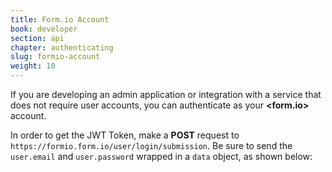 ```yaml
---
title: Form.io Account
book: developer
section: api
chapter: authenticating
slug: formio-account
weight: 10
---
```

If you are developing an admin application or integration with a service that does not require user accounts, you can authenticate as your **&lt;<span class="text-primary">form</span>.<span class="text-secondary">io</span>&gt;** account.

In order to get the JWT Token, make a **POST** request to `https://formio.form.io/user/login/submission`. Be sure to send the `user.email` and `user.password` wrapped in a `data` object, as shown below:

<script src="https://gist.github.com/rahatarmanahmed/54ca5dcac557e82fdf2b.js"></script>
